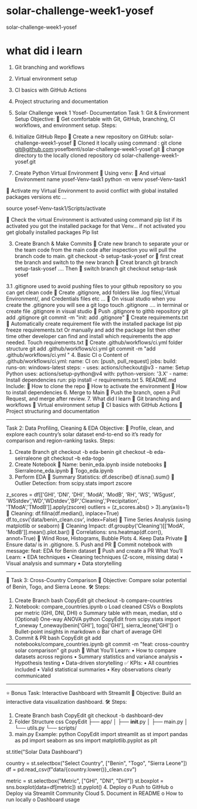 # solar-challenge-week1-yosef
solar-challenge-week1-yosef
# what did i learn

1. Git branching and workflows
2. Virtual environment setup
3. CI basics with GitHub Actions
4. Project structuring and documentation

5. Solar Challenge week 1 Yosef- Documentation 
 Task 1: Git & Environment Setup
Objective:
	Get comfortable with Git, GitHub, branching, CI workflows, and environment setup.
Steps:
1.	Initialize GitHub Repo
	Create a new repository on GitHub: solar-challenge-week1-yosef
	Cloned it locally using command :
git clone git@github.com:yosefbenti/solar-challenge-week1-yosef.git
	change directory to the locally cloned repository 
cd solar-challenge-week1-yosef.git
2.	Create Python Virtual Environment
	Using venv:
	And virtual Environment name yosef-Venv-task1
python -m venv yosef-Venv-task1

	Activate my Virtual Environment to avoid conflict with global installed packages versions etc …

source yosef-Venv-task1/Scripts/activate  

	Check the virtual Environment is activated using command pip list if its activated you got the installed package for that Venv… if not activated you get globally installed packages
  	      Pip list 




3.	Create Branch & Make Commits
	Crate new branch to separate your or the team code from the main code after inspection you will pull the branch code to main.
git checkout -b setup-task-yosef 
                           or 
	first creat the branch and switch to the new branch
	Creat branch 
git branch setup-task-yosef  ….  Then 
	switch branch
git checkout setup-task yosef

3.1	.gitignore used to avoid pushing files to your github repository so you can get clean code
	Create .gitignore, add folders like .log files/,Virtual Environment/, and Credentials files etc …
	On visual studio when you create the .gitignore you will see a git logo 
        touch .gitignore …. in terminal or create file .gitignore in visual studio
	Push .gitignore to githb repository
        git add .gitignore
        git commit -m "init: add .gitignore"
	Create requirements.txt
	Automatically create requirement file with the installed package list
        pip freeze requirements.txt
                                 Or manually and add the package list then other time other developer can find and install which requirements the app needed.
        Touch requirements.txt
	Create .github/workflows/ci.yml folder structure
git add .github/workflows/ci.yml
git commit -m "add .github/workflows/ci.yml "
4.	Basic CI
o	Content of .github/workflows/ci.yml:
name: CI
on: [push, pull_request]
jobs:
  build:
    runs-on: windows-latest
    steps:
      - uses: actions/checkout@v3
      - name: Setup Python
        uses: actions/setup-python@v4
        with:
          python-version: '3.X'
      - name: Install dependencies
        run: pip install -r requirements.txt
5.	README.md
Include:
	How to clone the repo
	How to activate the environment
	How to install dependencies
6.	Merge to Main
	Push the branch, open a Pull Request, and merge after review.
7.	What did I learn
	Git branching and workflows
	Virtual environment setup
	CI basics with GitHub Actions
	Project structuring and documentation
________________________________________
Task 2: Data Profiling, Cleaning & EDA
Objective:
	Profile, clean, and explore each country’s solar dataset end-to-end so it’s ready for comparison and region-ranking tasks.
Steps:
1.	Create Branch
git checkout -b eda-benin 
git checkout –b eda-seirraleone
git checkout –b eda-togo
2.	Create Notebook
	Name: benin_eda.ipynb inside notebooks
	Sierraleone_eda.ipynb
	Togo_eda.ipynb
3.	Perform EDA
	Summary Statistics:
      df.describe()
 df.isna().sum()
	Outlier Detection:
from scipy.stats import zscore

z_scores = df[['GHI', 'DNI', 'DHI', 'ModA', 'ModB', 'RH', 'WS', 'WSgust',
            'WSstdev','WD','WDstdev','BP','Cleaning','Precipitation',
            'TModA','TModB']].apply(zscore)
outliers = (z_scores.abs() > 3).any(axis=1)
	Cleaning:
df.fillna(df.median(), inplace=True)
df.to_csv('data/benin_clean.csv', index=False)
	Time Series Analysis (using matplotlib or seaborn)
	Cleaning Impact:
df.groupby('Cleaning')[['ModA', 'ModB']].mean().plot.bar()
	Correlations:
sns.heatmap(df.corr(), annot=True)
	Wind Rose, Histograms, Bubble Plots
4.	Keep Data Private
	Ensure data/ is in .gitignore.
5.	Push and PR
	Commit notebook with message: feat: EDA for Benin dataset
	Push and create a PR
What You’ll Learn:
•	EDA techniques
•	Cleaning techniques (Z-score, missing data)
•	Visual analysis and summary
•	Data storytelling
________________________________________
📌 Task 3: Cross-Country Comparison
🎯 Objective:
Compare solar potential of Benin, Togo, and Sierra Leone.
🛠 Steps:
1.	Create Branch
bash
CopyEdit
git checkout -b compare-countries
2.	Notebook: compare_countries.ipynb
o	Load cleaned CSVs
o	Boxplots per metric (GHI, DNI, DHI)
o	Summary table with mean, median, std
o	(Optional) One-way ANOVA
python
CopyEdit
from scipy.stats import f_oneway
f_oneway(benin['GHI'], togo['GHI'], sierra_leone['GHI'])
o	Bullet-point insights in markdown
o	Bar chart of average GHI
3.	Commit & PR
bash
CopyEdit
git add notebooks/compare_countries.ipynb
git commit -m "feat: cross-country solar comparison"
git push
🧠 What You’ll Learn:
•	How to compare datasets across regions
•	Summary statistics and variance analysis
•	Hypothesis testing
•	Data-driven storytelling
✅ KPIs:
•	All countries included
•	Valid statistical summaries
•	Key observations clearly communicated
________________________________________
⭐ Bonus Task: Interactive Dashboard with Streamlit
🎯 Objective:
Build an interactive data visualization dashboard.
🛠 Steps:
1.	Create Branch
bash
CopyEdit
git checkout -b dashboard-dev
2.	Folder Structure
css
CopyEdit
├── app/
│   ├── __init__.py
│   ├── main.py
│   └── utils.py
└── scripts/
3.	main.py Example:
python
CopyEdit
import streamlit as st
import pandas as pd
import seaborn as sns
import matplotlib.pyplot as plt

st.title("Solar Data Dashboard")

country = st.selectbox("Select Country", ["Benin", "Togo", "Sierra Leone"])
df = pd.read_csv(f"data/{country.lower()}_clean.csv")

metric = st.selectbox("Metric", ["GHI", "DNI", "DHI"])
st.boxplot = sns.boxplot(data=df[metric])
st.pyplot()
4.	Deploy
o	Push to GitHub
o	Deploy via Streamlit Community Cloud
5.	Document in README
o	How to run locally
o	Dashboard usage



